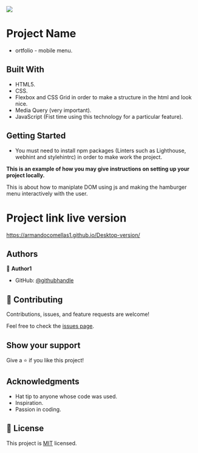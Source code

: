 ![](https://img.shields.io/badge/Microverse-blueviolet)

# Project Name

- ortfolio - mobile menu.

## Built With

- HTML5.
- CSS.
- Flexbox and CSS Grid in order to make a structure in the html and look nice.
- Media Query (very important).
- JavaScript (Fist time using this technology for a particular feature).

## Getting Started

- You must need to install npm packages (Linters such as Lighthouse, webhint and stylehintrc) in order to make work the project.

**This is an example of how you may give instructions on setting up your project locally.**

This is about how to maniplate DOM using js and making the hamburger menu interactively with the user.

# Project link live version
https://armandocomellas1.github.io/Desktop-version/

## Authors

👤 **Author1**

- GitHub: [@githubhandle](https://github.com/armandocomellas1)

## 🤝 Contributing

Contributions, issues, and feature requests are welcome!

Feel free to check the [issues page](../../issues/).

## Show your support

Give a ⭐️ if you like this project!

## Acknowledgments

- Hat tip to anyone whose code was used.
- Inspiration.
- Passion in coding.

## 📝 License

This project is [MIT](./MIT.md) licensed.